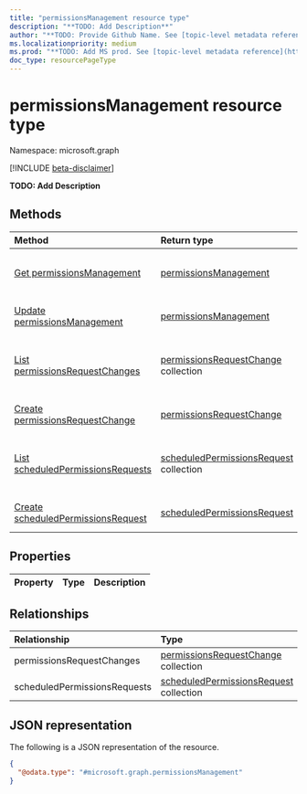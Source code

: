 ```yaml
---
title: "permissionsManagement resource type"
description: "**TODO: Add Description**"
author: "**TODO: Provide Github Name. See [topic-level metadata reference](https://aka.ms/msgo?pagePath=Document-APIs/Guidelines/Metadata)**"
ms.localizationpriority: medium
ms.prod: "**TODO: Add MS prod. See [topic-level metadata reference](https://aka.ms/msgo?pagePath=Document-APIs/Guidelines/Metadata)**"
doc_type: resourcePageType
---
```


# permissionsManagement resource type

Namespace: microsoft.graph

[!INCLUDE [beta-disclaimer](../../includes/beta-disclaimer.md)]

**TODO: Add Description**

## Methods
|Method|Return type|Description|
|:---|:---|:---|
|[Get permissionsManagement](../api/permissionsmanagement-get.md)|[permissionsManagement](../resources/permissionsmanagement.md)|Read the properties and relationships of a [permissionsManagement](../resources/permissionsmanagement.md) object.|
|[Update permissionsManagement](../api/permissionsmanagement-update.md)|[permissionsManagement](../resources/permissionsmanagement.md)|Update the properties of a [permissionsManagement](../resources/permissionsmanagement.md) object.|
|[List permissionsRequestChanges](../api/permissionsmanagement-list-permissionsrequestchanges.md)|[permissionsRequestChange](../resources/permissionsrequestchange.md) collection|Get the permissionsRequestChange resources from the permissionsRequestChanges navigation property.|
|[Create permissionsRequestChange](../api/permissionsmanagement-post-permissionsrequestchanges.md)|[permissionsRequestChange](../resources/permissionsrequestchange.md)|Create a new permissionsRequestChange object.|
|[List scheduledPermissionsRequests](../api/permissionsmanagement-list-scheduledpermissionsrequests.md)|[scheduledPermissionsRequest](../resources/scheduledpermissionsrequest.md) collection|Get the scheduledPermissionsRequest resources from the scheduledPermissionsRequests navigation property.|
|[Create scheduledPermissionsRequest](../api/permissionsmanagement-post-scheduledpermissionsrequests.md)|[scheduledPermissionsRequest](../resources/scheduledpermissionsrequest.md)|Create a new scheduledPermissionsRequest object.|

## Properties
|Property|Type|Description|
|:---|:---|:---|

## Relationships
|Relationship|Type|Description|
|:---|:---|:---|
|permissionsRequestChanges|[permissionsRequestChange](../resources/permissionsrequestchange.md) collection|**TODO: Add Description**|
|scheduledPermissionsRequests|[scheduledPermissionsRequest](../resources/scheduledpermissionsrequest.md) collection|**TODO: Add Description**|

## JSON representation
The following is a JSON representation of the resource.
<!-- {
  "blockType": "resource",
  "keyProperty": "id",
  "@odata.type": "microsoft.graph.permissionsManagement",
  "openType": false
}
-->
``` json
{
  "@odata.type": "#microsoft.graph.permissionsManagement"
}
```

